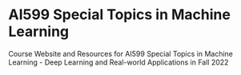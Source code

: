 # AI599 Special Topics in Machine Learning
Course Website and Resources for AI599 Special Topics in Machine Learning - Deep Learning and Real-world Applications in Fall 2022
